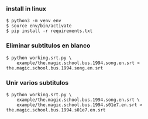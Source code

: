 ### install in linux
~~~
$ python3 -m venv env
$ source env/bin/activate
$ pip install -r requirements.txt
~~~

### Eliminar subtitulos en blanco
~~~
$ python working.srt.py \
    example/the.magic.school.bus.1994.song.en.srt > the.magic.school.bus.1994.song.en.srt
~~~

### Unir varios subtitulos
~~~
$ python working.srt.py \
    example/the.magic.school.bus.1994.song.en.srt \
    example/the.magic.school.bus.1994.s01e7.en.srt > the.magic.school.bus.1994.s01e7.en.srt
~~~
